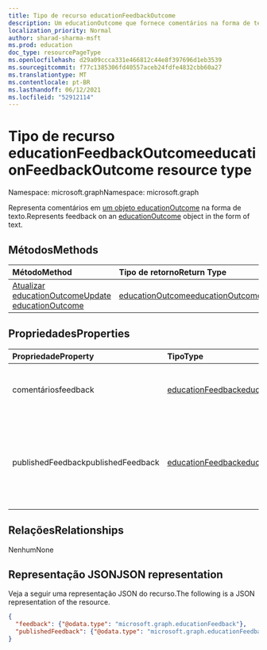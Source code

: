 ```yaml
---
title: Tipo de recurso educationFeedbackOutcome
description: Um educationOutcome que fornece comentários na forma de texto.
localization_priority: Normal
author: sharad-sharma-msft
ms.prod: education
doc_type: resourcePageType
ms.openlocfilehash: d29a09ccca331e466812c44e8f397696d1eb3539
ms.sourcegitcommit: f77c1385306fd40557aceb24fdfe4832cbb60a27
ms.translationtype: MT
ms.contentlocale: pt-BR
ms.lasthandoff: 06/12/2021
ms.locfileid: "52912114"
---
```

# <a name="educationfeedbackoutcome-resource-type"></a><span data-ttu-id="c1a29-103">Tipo de recurso educationFeedbackOutcome</span><span class="sxs-lookup"><span data-stu-id="c1a29-103">educationFeedbackOutcome resource type</span></span>

<span data-ttu-id="c1a29-104">Namespace: microsoft.graph</span><span class="sxs-lookup"><span data-stu-id="c1a29-104">Namespace: microsoft.graph</span></span>

<span data-ttu-id="c1a29-105">Representa comentários em [um objeto educationOutcome](educationoutcome.md) na forma de texto.</span><span class="sxs-lookup"><span data-stu-id="c1a29-105">Represents feedback on an [educationOutcome](educationoutcome.md) object in the form of text.</span></span> 

## <a name="methods"></a><span data-ttu-id="c1a29-106">Métodos</span><span class="sxs-lookup"><span data-stu-id="c1a29-106">Methods</span></span>

| <span data-ttu-id="c1a29-107">Método</span><span class="sxs-lookup"><span data-stu-id="c1a29-107">Method</span></span>       | <span data-ttu-id="c1a29-108">Tipo de retorno</span><span class="sxs-lookup"><span data-stu-id="c1a29-108">Return Type</span></span> | <span data-ttu-id="c1a29-109">Descrição</span><span class="sxs-lookup"><span data-stu-id="c1a29-109">Description</span></span> |
|:-------------|:------------|:------------|
| [<span data-ttu-id="c1a29-110">Atualizar educationOutcome</span><span class="sxs-lookup"><span data-stu-id="c1a29-110">Update educationOutcome</span></span>](../api/educationoutcome-update.md) | [<span data-ttu-id="c1a29-111">educationOutcome</span><span class="sxs-lookup"><span data-stu-id="c1a29-111">educationOutcome</span></span>](educationoutcome.md) | <span data-ttu-id="c1a29-112">Atualizar o objeto educationOutcome.</span><span class="sxs-lookup"><span data-stu-id="c1a29-112">Update educationOutcome object.</span></span> |

## <a name="properties"></a><span data-ttu-id="c1a29-113">Propriedades</span><span class="sxs-lookup"><span data-stu-id="c1a29-113">Properties</span></span>

| <span data-ttu-id="c1a29-114">Propriedade</span><span class="sxs-lookup"><span data-stu-id="c1a29-114">Property</span></span>     | <span data-ttu-id="c1a29-115">Tipo</span><span class="sxs-lookup"><span data-stu-id="c1a29-115">Type</span></span>        | <span data-ttu-id="c1a29-116">Descrição</span><span class="sxs-lookup"><span data-stu-id="c1a29-116">Description</span></span> |
|:-------------|:------------|:------------|
|<span data-ttu-id="c1a29-117">comentários</span><span class="sxs-lookup"><span data-stu-id="c1a29-117">feedback</span></span>|[<span data-ttu-id="c1a29-118">educationFeedback</span><span class="sxs-lookup"><span data-stu-id="c1a29-118">educationFeedback</span></span>](educationfeedback.md)|<span data-ttu-id="c1a29-119">Comentários escritos do professor para o aluno.</span><span class="sxs-lookup"><span data-stu-id="c1a29-119">Teacher's written feedback to the student.</span></span>|
|<span data-ttu-id="c1a29-120">publishedFeedback</span><span class="sxs-lookup"><span data-stu-id="c1a29-120">publishedFeedback</span></span>|[<span data-ttu-id="c1a29-121">educationFeedback</span><span class="sxs-lookup"><span data-stu-id="c1a29-121">educationFeedback</span></span>](educationfeedback.md)|<span data-ttu-id="c1a29-122">Uma cópia da propriedade feedback que é feita quando a nota é liberada para o aluno.</span><span class="sxs-lookup"><span data-stu-id="c1a29-122">A copy of the feedback property that is made when the grade is released to the student.</span></span>|

## <a name="relationships"></a><span data-ttu-id="c1a29-123">Relações</span><span class="sxs-lookup"><span data-stu-id="c1a29-123">Relationships</span></span>

<span data-ttu-id="c1a29-124">Nenhum</span><span class="sxs-lookup"><span data-stu-id="c1a29-124">None</span></span>

## <a name="json-representation"></a><span data-ttu-id="c1a29-125">Representação JSON</span><span class="sxs-lookup"><span data-stu-id="c1a29-125">JSON representation</span></span>

<span data-ttu-id="c1a29-126">Veja a seguir uma representação JSON do recurso.</span><span class="sxs-lookup"><span data-stu-id="c1a29-126">The following is a JSON representation of the resource.</span></span>

<!-- {
  "blockType": "resource",
  "optionalProperties": [

  ],
  "@odata.type": "microsoft.graph.educationFeedbackOutcome",
  "keyProperty": "id"
}-->

```json
{
  "feedback": {"@odata.type": "microsoft.graph.educationFeedback"},
  "publishedFeedback": {"@odata.type": "microsoft.graph.educationFeedback"}
}
```

<!-- uuid: 16cd6b66-4b1a-43a1-adaf-3a886856ed98
2019-02-04 14:57:30 UTC -->
<!-- {
  "type": "#page.annotation",
  "description": "educationFeedbackOutcome resource",
  "keywords": "",
  "section": "documentation",
  "tocPath": ""
}-->

